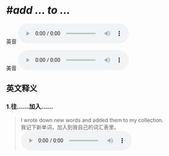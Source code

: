 # ***\#add ... to ...*** 
英音
<audio src="./media/add ... to ...1.aac" controls="controls"></audio>

美音
<audio src="./media/add ... to ...2.aac" controls="controls"></audio>



  

英文释义
---
### 1.**往……加入……**  

 > I wrote down new words and added them to my collection.  
 > 我记下新单词，加入到我自己的词汇表里。    
<audio src="./media/4-write.aac" controls="controls"></audio>


